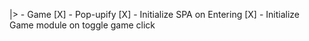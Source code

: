 |> - Game
    [X] - Pop-upify
        [X] - Initialize SPA on Entering
        [X] - Initialize Game module on toggle game click